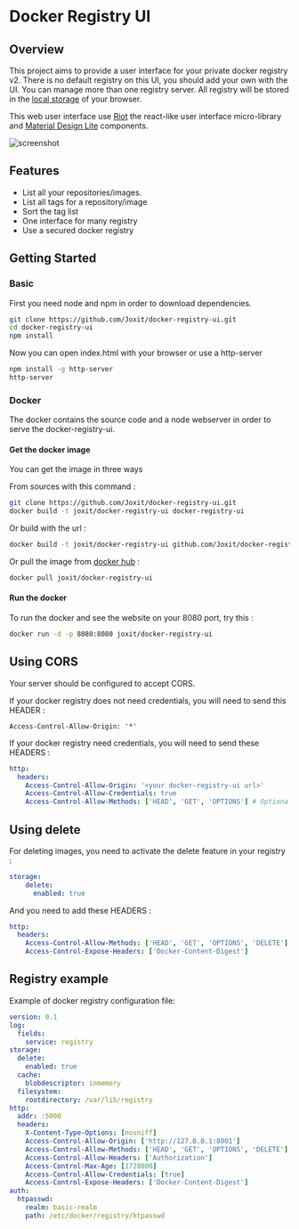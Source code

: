 # Docker Registry UI

## Overview

This project aims to provide a user interface for your private docker registry v2.
There is no default registry on this UI, you should add your own with the UI.
You can manage more than one registry server.
All registry will be stored in the [local storage](https://en.wikipedia.org/wiki/Web_storage#Local_and_session_storage) of your browser.

This web user interface use [Riot](https://github.com/Riot/riot) the react-like user interface micro-library and [Material Design Lite](https://github.com/google/material-design-lite) components.

![screenshot](https://raw.github.com/Joxit/docker-registry-ui/master/screenshot.png "Screenshot of Docker Registry UI")

## Features

-   List all your repositories/images.
-   List all tags for a repository/image
-   Sort the tag list
-   One interface for many registry
-   Use a secured docker registry

## Getting Started

### Basic

First you need node and npm in order to download dependencies.

```sh
git clone https://github.com/Joxit/docker-registry-ui.git
cd docker-registry-ui
npm install
```

Now you can open index.html with your browser or use a http-server

```sh
npm install -g http-server
http-server
```

### Docker

The docker contains the source code and a node webserver in order to serve the docker-registry-ui.

#### Get the docker image

You can get the image in three ways

From sources with this command :

```sh
git clone https://github.com/Joxit/docker-registry-ui.git
docker build -t joxit/docker-registry-ui docker-registry-ui
```

Or build with the url :

```sh
docker build -t joxit/docker-registry-ui github.com/Joxit/docker-registry-ui
```

Or pull the image from [docker hub](https://hub.docker.com/r/joxit/docker-registry-ui/) :

```sh
docker pull joxit/docker-registry-ui
```

#### Run the docker

To run the docker and see the website on your 8080 port, try this :

```sh
docker run -d -p 8080:8080 joxit/docker-registry-ui
```

## Using CORS

Your server should be configured to accept CORS.

If your docker registry does not need credentials, you will need to send this HEADER :

    Access-Control-Allow-Origin: '*'

If your docker registry need credentials, you will need to send these HEADERS :

```yml
http:
  headers:
    Access-Control-Allow-Origin: '<your docker-registry-ui url>'
    Access-Control-Allow-Credentials: true
    Access-Control-Allow-Methods: ['HEAD', 'GET', 'OPTIONS'] # Optional
```

## Using delete

For deleting images, you need to activate the delete feature in your registry :

```yml
storage:
    delete:
      enabled: true
```

And you need to add these HEADERS :

```yml
http:
  headers:
    Access-Control-Allow-Methods: ['HEAD', 'GET', 'OPTIONS', 'DELETE']
    Access-Control-Expose-Headers: ['Docker-Content-Digest']
```

## Registry example

Example of docker registry configuration file:

```yml
version: 0.1
log:
  fields:
    service: registry
storage:
  delete:
    enabled: true
  cache:
    blobdescriptor: inmemory
  filesystem:
    rootdirectory: /var/lib/registry
http:
  addr: :5000
  headers:
    X-Content-Type-Options: [nosniff]
    Access-Control-Allow-Origin: ['http://127.0.0.1:8001']
    Access-Control-Allow-Methods: ['HEAD', 'GET', 'OPTIONS', 'DELETE']
    Access-Control-Allow-Headers: ['Authorization']
    Access-Control-Max-Age: [1728000]
    Access-Control-Allow-Credentials: [true]
    Access-Control-Expose-Headers: ['Docker-Content-Digest']
auth:
  htpasswd:
    realm: basic-realm
    path: /etc/docker/registry/htpasswd
```

